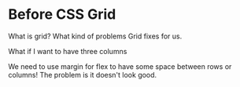 # Before CSS Grid

What is grid?
What kind of problems Grid fixes for us.

What if I want to have three columns

We need to use margin for flex to have some space between rows or columns!
The problem is it doesn't look good.
